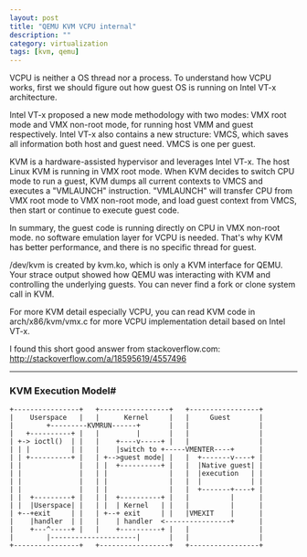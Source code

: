 ```yaml
---
layout: post
title: "QEMU KVM VCPU internal"
description: ""
category: virtualization
tags: [kvm, qemu]
---
```


VCPU is neither a OS thread nor a process. To understand how VCPU works,
first we should figure out how guest OS is running on Intel VT-x architecture.

Intel VT-x proposed a new mode methodology with two modes: VMX root mode and
VMX non-root mode, for running host VMM and guest respectively. Intel VT-x
also contains a new structure: VMCS, which saves all information both host
and guest need. VMCS is one per guest.

KVM is a hardware-assisted hypervisor and leverages Intel VT-x. The host Linux
KVM is running in VMX root mode. When KVM decides to switch CPU mode to run a
guest, KVM dumps all current contexts to VMCS and executes a "VMLAUNCH"
instruction. "VMLAUNCH" will transfer CPU from VMX root mode to VMX non-root
mode, and load guest context from VMCS, then start or continue to execute
guest code.

In summary, the guest code is running directly on CPU in VMX non-root mode.
no software emulation layer for VCPU is needed. That's why KVM has better
performance, and there is no specific thread for guest.

/dev/kvm is created by kvm.ko, which is only a KVM interface for QEMU. Your
strace output showed how QEMU was interacting with KVM and controlling the
underlying guests. You can never find a fork or clone system call in KVM.

For more KVM detail especially VCPU, you can read KVM code in
arch/x86/kvm/vmx.c for more VCPU implementation detail based on Intel VT-x.


I found this short good answer from stackoverflow.com:
<http://stackoverflow.com/a/18595619/4557496>

---

### KVM Execution Model#

	+----------------+   +-----------------+   +-----------------+
	|    Userspace   |   |      Kernel     |   |     Guest       |
	|        +---------KVMRUN------+       |   |                 |
	|   +----------+ |   |         |       |   |                 |
	| +-> ioctl()  | |   |    +----v-----+ |   |                 |
	| | |          | |   |    |switch to +-----VMENTER----+      |
	| | +----------+ |   | +-->guest mode| |   |  +-------v----+ |
	| |              |   | |  +----------+ |   |  |Native guest| |
	| |              |   | |               |   |  |execution   | |
	| |              |   | |               |   |  |            | |
	| |              |   | |               |   |  +-------+----+ |
	| |  +---------+ |   | |  +----------+ |   |          |      |
	| |  |Userspace| |   | |  | Kernel   | |   |          |      |
	| +--+exit     | |   | +--+ exit     | |   |VMEXIT    |      |
	|    |handler  | |   |    | handler  <----------------+      |
	|    +---^-----+ |   |    +----------+ |   |                 |
	|        |---------------------|       |   |                 |
	+----------------+   +-----------------+   +-----------------+

